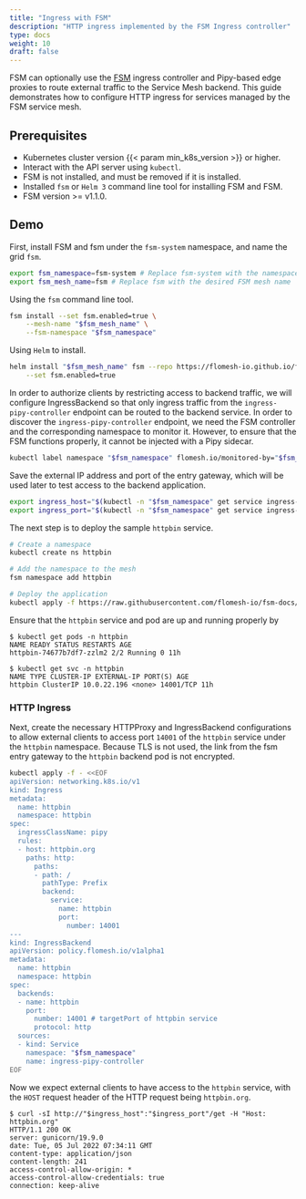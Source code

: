 ```yaml
---
title: "Ingress with FSM"
description: "HTTP ingress implemented by the FSM Ingress controller"
type: docs
weight: 10
draft: false
---
```


FSM can optionally use the [FSM](https://github.com/flomesh-io/fsm) ingress controller and Pipy-based edge proxies to route external traffic to the Service Mesh backend. This guide demonstrates how to configure HTTP ingress for services managed by the FSM service mesh.

## Prerequisites

- Kubernetes cluster version {{< param min_k8s_version >}} or higher.
- Interact with the API server using `kubectl`.
- FSM is not installed, and must be removed if it is installed.
- Installed `fsm` or `Helm 3` command line tool for installing FSM and FSM.
- FSM version >= v1.1.0.

## Demo

First, install FSM and fsm under the `fsm-system` namespace, and name the grid `fsm`.

```bash
export fsm_namespace=fsm-system # Replace fsm-system with the namespace where FSM will be installed
export fsm_mesh_name=fsm # Replace fsm with the desired FSM mesh name
```

Using the `fsm` command line tool.

```bash
fsm install --set fsm.enabled=true \
    --mesh-name "$fsm_mesh_name" \
    --fsm-namespace "$fsm_namespace"
```

Using ``Helm`` to install.

```bash
helm install "$fsm_mesh_name" fsm --repo https://flomesh-io.github.io/fsm \
    --set fsm.enabled=true
```

In order to authorize clients by restricting access to backend traffic, we will configure IngressBackend so that only ingress traffic from the `ingress-pipy-controller` endpoint can be routed to the backend service. In order to discover the `ingress-pipy-controller` endpoint, we need the FSM controller and the corresponding namespace to monitor it. However, to ensure that the FSM functions properly, it cannot be injected with a Pipy sidecar.

```bash
kubectl label namespace "$fsm_namespace" flomesh.io/monitored-by="$fsm_mesh_name"
```

Save the external IP address and port of the entry gateway, which will be used later to test access to the backend application.

```bash
export ingress_host="$(kubectl -n "$fsm_namespace" get service ingress-pipy-controller -o jsonpath='{.status.loadBalancer.ingress[0].ip}') "
export ingress_port="$(kubectl -n "$fsm_namespace" get service ingress-pipy-controller -o jsonpath='{.spec.ports[? (@.name=="http")].port}')"
```

The next step is to deploy the sample `httpbin` service.

```bash
# Create a namespace
kubectl create ns httpbin

# Add the namespace to the mesh
fsm namespace add httpbin

# Deploy the application
kubectl apply -f https://raw.githubusercontent.com/flomesh-io/fsm-docs/{{< param fsm_branch >}}/manifests/samples/httpbin/httpbin.yaml -n httpbin
```

Ensure that the `httpbin` service and pod are up and running properly by

```console
$ kubectl get pods -n httpbin
NAME READY STATUS RESTARTS AGE
httpbin-74677b7df7-zzlm2 2/2 Running 0 11h

$ kubectl get svc -n httpbin
NAME TYPE CLUSTER-IP EXTERNAL-IP PORT(S) AGE
httpbin ClusterIP 10.0.22.196 <none> 14001/TCP 11h
```

### HTTP Ingress

Next, create the necessary HTTPProxy and IngressBackend configurations to allow external clients to access port `14001` of the `httpbin` service under the `httpbin` namespace. Because TLS is not used, the link from the fsm entry gateway to the `httpbin` backend pod is not encrypted.

```bash
kubectl apply -f - <<EOF
apiVersion: networking.k8s.io/v1
kind: Ingress
metadata:
  name: httpbin
  namespace: httpbin
spec:
  ingressClassName: pipy
  rules:
  - host: httpbin.org
    paths: http:
      paths:
      - path: /
        pathType: Prefix
        backend:
          service:
            name: httpbin
            port:
              number: 14001
---
kind: IngressBackend
apiVersion: policy.flomesh.io/v1alpha1
metadata:
  name: httpbin
  namespace: httpbin
spec:
  backends:
  - name: httpbin
    port:
      number: 14001 # targetPort of httpbin service
      protocol: http
  sources:
  - kind: Service
    namespace: "$fsm_namespace"
    name: ingress-pipy-controller
EOF
```

Now we expect external clients to have access to the `httpbin` service, with the `HOST` request header of the HTTP request being `httpbin.org`.

```console
$ curl -sI http://"$ingress_host":"$ingress_port"/get -H "Host: httpbin.org"
HTTP/1.1 200 OK
server: gunicorn/19.9.0
date: Tue, 05 Jul 2022 07:34:11 GMT
content-type: application/json
content-length: 241
access-control-allow-origin: *
access-control-allow-credentials: true
connection: keep-alive
```